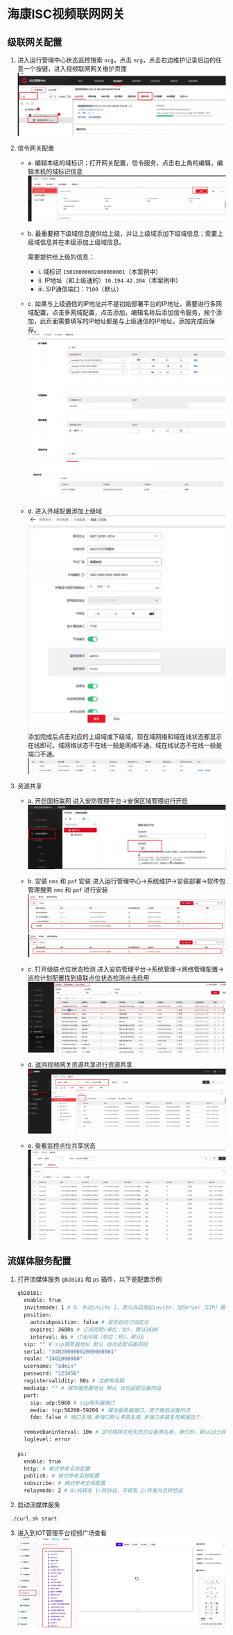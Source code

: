 # 海康ISC视频联网网关

## 级联网关配置

1. 进入运行管理中心状态监控搜索 `ncg`，点击 `ncg`，点击右边维护记录后边的任意一个按键，进入视频联网网关维护页面
   ![](../imgs/media/17328123591120.jpg)

2. 信令网关配置
   - a. 编辑本级的域标识；打开网关配置，信令服务，点击右上角的编辑，编辑本机的域标识信息
     ![](../imgs/media/17328124746623.jpg)
   - b. 最重要把下级域信息提供给上级，并让上级域添加下级域信息；索要上级域信息并在本级添加上级域信息。

     需要提供给上级的信息：
      - i. 域标识 `15010000002000000001`（本案例中）
      - ii. IP地址（和上级通的）`10.194.42.204`（本案例中）
      - iii. SIP通信端口：`7100`（默认）

   - c. 如果与上级通信的IP地址并不是初始部署平台的IP地址，需要进行多网域配置，点击多网域配置，点击添加，编辑名称后添加信令服务，挨个添加，此页面需要填写的IP地址都是与上级通信的IP地址，添加完成后保存。
     ![](../imgs/media/17328126506887.jpg)
     ![](../imgs/media/17328126602253.jpg)

   - d. 进入外域配置添加上级域
     ![](../imgs/media/17328131834017.jpg)

     添加完成后点击对应的上级域或下级域，现在域网络和域在线状态都显示在线即可。域网络状态不在线一般是网络不通，域在线状态不在线一般是端口不通。
     ![](../imgs/media/17328132811668.jpg)

3. 资源共享
   - a. 开启国标联网
     进入安防管理平台->安保区域管理进行开启
     ![](../imgs/media/17328140961900.jpg)
   - b. 安装 `nms` 和 `paf` 安装
     进入运行管理中心->系统维护->安装部署->软件包管理搜索 `nms` 和 `paf` 进行安装
     ![](../imgs/media/17328142572737.jpg)
     ![](../imgs/media/17328142735330.jpg)
   - c. 打开级联点位状态检测
     进入安防管理平台->系统管理->网络管理配置->巡检计划配置找到级联点位状态检测点击启用
     ![](../imgs/media/17328144107157.jpg)

   - d. 返回视频网关资源共享进行资源共享
     ![](../imgs/media/17328147987360.jpg)

   - e. 查看监控点位共享状态
     ![](../imgs/media/17328148581694.jpg)

## 流媒体服务配置

1. 打开流媒体服务 `gb28181` 和 `ps` 插件，以下是配置示例
   ```bash
   gb28181:
     enable: true
     invitemode: 1 # 0、手动invite 1、表示自动发起invite，当Server（SIP）接收到设备信息时，立即向设备发送invite命令获取流, 2、按需拉流，既等待订阅者触发
     position:
       autosubposition: false # 是否自动订阅定位
       expires: 3600s # 订阅周期(单位：秒)，默认3600
       interval: 6s # 订阅间隔（单位：秒），默认6
     sip: "" # sip服务器地址 默认 自动适配设备网段
     serial: "34020000002000000001"
     realm: "3402000000"
     username: "admin"
     password: "123456"
     registervalidity: 60s # 注册有效期
     mediaip: "" # 媒体服务器地址 默认 自动适配设备网段
     port:
       sip: udp:5060 # sip服务器端口
       media: tcp:58200-59200 # 媒体服务器端口，用于接收设备的流
       fdm: false # 端口复用,单端口默认多路复用,多端口多路复用根据这个

     removebaninterval: 10m # 定时移除注册失败的设备黑名单，单位秒，默认10分钟（600秒）
     loglevel: error

   ps:
     enable: true
     http: # 格式参考全局配置
     publish: # 格式参考全局配置
     subscribe: # 格式参考全局配置
     relaymode: 2 # 0:纯转发 1:转协议，不转发 2:转发并且转协议
   ```
2. 启动流媒体服务
```bash
 ./curl.sh start
```
3. 进入到IOT管理平台视频广场查看
   ![](../imgs/media/17328152591448.jpg)